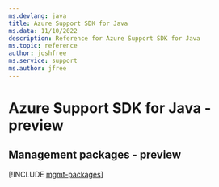 ```yaml
---
ms.devlang: java
title: Azure Support SDK for Java
ms.data: 11/10/2022
description: Reference for Azure Support SDK for Java
ms.topic: reference
author: joshfree
ms.service: support
ms.author: jfree
---
```

# Azure Support SDK for Java - preview

## Management packages - preview
[!INCLUDE [mgmt-packages](support-mgmt-index.md)]